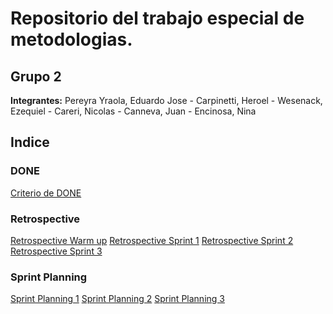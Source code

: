 ﻿# Repositorio del trabajo especial de metodologias.

## Grupo 2

**Integrantes:**
Pereyra Yraola, Eduardo Jose - Carpinetti, Heroel - Wesenack, Ezequiel - Careri, Nicolas - Canneva, Juan - Encinosa, Nina

## Indice

### DONE
[Criterio de DONE](DONE.md)

### Retrospective
[Retrospective Warm up](Retrospective/WarmUp.md)
[Retrospective Sprint 1](Retrospective/RetrospectiveSprint1.md)
[Retrospective Sprint 2](Retrospective/RetrospectiveSprint2.md)
[Retrospective Sprint 3](Retrospective/RetrospectiveSprint3.md)

### Sprint Planning
[Sprint Planning 1](SprintPlanning/SprintPlanning1.md)
[Sprint Planning 2](SprintPlanning/SprintPlanning2.md)
[Sprint Planning 3](SprintPlanning/SprintPlanning3.md)




